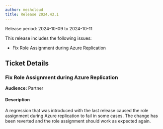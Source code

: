 ```yaml
---
author: meshcloud
title: Release 2024.43.1
---
```


Release period: 2024-10-09 to 2024-10-11

This release includes the following issues:
* Fix Role Assignment during Azure Replication
<!--truncate-->

## Ticket Details
### Fix Role Assignment during Azure Replication
**Audience:** Partner<br>

#### Description
A regression that was introduced with the last release caused the role assignment during Azure replication to fail in some cases.
The change has been reverted and the role assignment should work as expected again.

